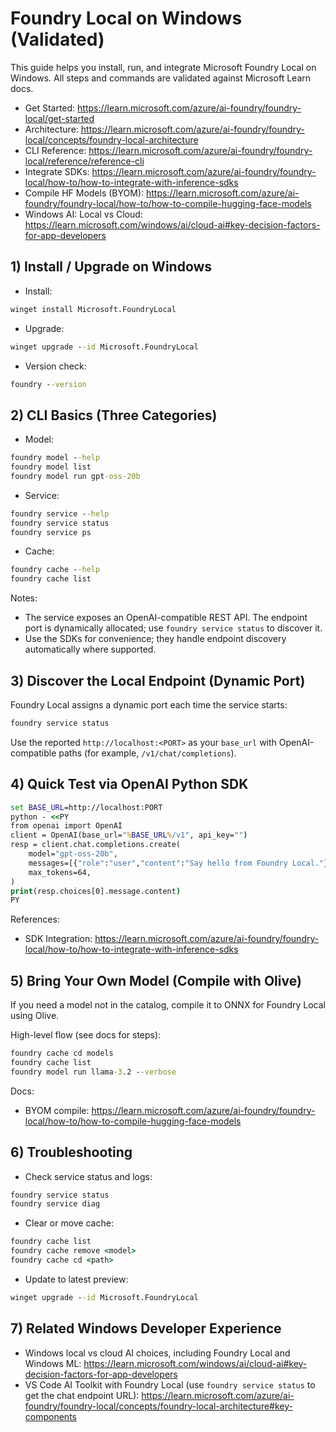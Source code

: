 # Foundry Local on Windows (Validated)

This guide helps you install, run, and integrate Microsoft Foundry Local on Windows. All steps and commands are validated against Microsoft Learn docs.

- Get Started: https://learn.microsoft.com/azure/ai-foundry/foundry-local/get-started
- Architecture: https://learn.microsoft.com/azure/ai-foundry/foundry-local/concepts/foundry-local-architecture
- CLI Reference: https://learn.microsoft.com/azure/ai-foundry/foundry-local/reference/reference-cli
- Integrate SDKs: https://learn.microsoft.com/azure/ai-foundry/foundry-local/how-to/how-to-integrate-with-inference-sdks
- Compile HF Models (BYOM): https://learn.microsoft.com/azure/ai-foundry/foundry-local/how-to/how-to-compile-hugging-face-models
- Windows AI: Local vs Cloud: https://learn.microsoft.com/windows/ai/cloud-ai#key-decision-factors-for-app-developers

## 1) Install / Upgrade on Windows

- Install:
```cmd
winget install Microsoft.FoundryLocal
```
- Upgrade:
```cmd
winget upgrade --id Microsoft.FoundryLocal
```
- Version check:
```cmd
foundry --version
```

## 2) CLI Basics (Three Categories)

- Model:
```cmd
foundry model --help
foundry model list
foundry model run gpt-oss-20b
```
- Service:
```cmd
foundry service --help
foundry service status
foundry service ps
```
- Cache:
```cmd
foundry cache --help
foundry cache list
```

Notes:
- The service exposes an OpenAI-compatible REST API. The endpoint port is dynamically allocated; use `foundry service status` to discover it.
- Use the SDKs for convenience; they handle endpoint discovery automatically where supported.

## 3) Discover the Local Endpoint (Dynamic Port)

Foundry Local assigns a dynamic port each time the service starts:
```cmd
foundry service status
```
Use the reported `http://localhost:<PORT>` as your `base_url` with OpenAI-compatible paths (for example, `/v1/chat/completions`).

## 4) Quick Test via OpenAI Python SDK

```cmd
set BASE_URL=http://localhost:PORT
python - <<PY
from openai import OpenAI
client = OpenAI(base_url="%BASE_URL%/v1", api_key="")
resp = client.chat.completions.create(
    model="gpt-oss-20b",
    messages=[{"role":"user","content":"Say hello from Foundry Local."}],
    max_tokens=64,
)
print(resp.choices[0].message.content)
PY
```
References:
- SDK Integration: https://learn.microsoft.com/azure/ai-foundry/foundry-local/how-to/how-to-integrate-with-inference-sdks

## 5) Bring Your Own Model (Compile with Olive)

If you need a model not in the catalog, compile it to ONNX for Foundry Local using Olive.

High-level flow (see docs for steps):
```cmd
foundry cache cd models
foundry cache list
foundry model run llama-3.2 --verbose
```
Docs:
- BYOM compile: https://learn.microsoft.com/azure/ai-foundry/foundry-local/how-to/how-to-compile-hugging-face-models

## 6) Troubleshooting

- Check service status and logs:
```cmd
foundry service status
foundry service diag
```
- Clear or move cache:
```cmd
foundry cache list
foundry cache remove <model>
foundry cache cd <path>
```
- Update to latest preview:
```cmd
winget upgrade --id Microsoft.FoundryLocal
```

## 7) Related Windows Developer Experience

- Windows local vs cloud AI choices, including Foundry Local and Windows ML:
  https://learn.microsoft.com/windows/ai/cloud-ai#key-decision-factors-for-app-developers
- VS Code AI Toolkit with Foundry Local (use `foundry service status` to get the chat endpoint URL):
  https://learn.microsoft.com/azure/ai-foundry/foundry-local/concepts/foundry-local-architecture#key-components
